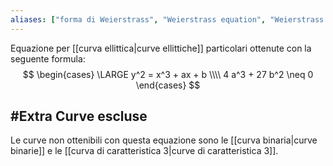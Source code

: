 ```yaml
---
aliases: ["forma di Weierstrass", "Weierstrass equation", "Weierstrass form"]
---
```


Equazione per [[curva ellittica|curve ellittiche]] particolari ottenute con la seguente formula:
$$
\begin{cases}
	\LARGE y^2 = x^3 + ax + b
	\\\\
	4 a^3 + 27 b^2 \neq 0
\end{cases}
$$

## #Extra Curve escluse

Le curve non ottenibili con questa equazione sono le [[curva binaria|curve binarie]] e le [[curva di caratteristica 3|curve di caratteristica 3]].
